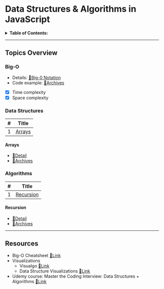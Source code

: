 # Data Structures & Algorithms in JavaScript

<details>
<summary><strong>Table of Contents:</strong></summary>

- [Data Structures \& Algorithms in JavaScript](#data-structures--algorithms-in-javascript)
  - [Topics Overview](#topics-overview)
    - [Big-O](#big-o)
    - [Data Structures](#data-structures)
      - [Arrays](#arrays)
    - [Algorithms](#algorithms)
      - [Recursion](#recursion)
  - [Resources](#resources)

</details>

---

## Topics Overview

### Big-O

- Details: [🔗Big-0 Notation](BigO/README.md)
- Code example: [🔗Archives](BigO/archives/)

- [x] Time complexity
- [x] Space complexity

### Data Structures

| #   | Title             |
| --- | ----------------- |
| 1   | [Arrays](#arrays) |

#### Arrays

- [🔗Detail](DataStructures/Arrays/README.md)
- [🔗Archives](DataStructures/Arrays/archives/)

### Algorithms

| #   | Title                   |
| --- | ----------------------- |
| 1   | [Recursion](#recursion) |

#### Recursion

- [🔗Detail](Algorithms/Recursion/README.md)
- [🔗Archives](DataStructures/Recursion/archives/)

---

## Resources

- Big-O Cheatsheet [🔗Link](https://www.bigocheatsheet.com/)
- Visualizations
  - Visualgo [🔗Link](https://visualgo.net/en)
  - Data Structure Visualizations [🔗Link](https://www.cs.usfca.edu/~galles/visualization/Algorithms.html)
- Udemy course: Master the Coding Interview: Data Structures + Algorithms [🔗Link](https://www.udemy.com/course/master-the-coding-interview-data-structures-algorithms/)
